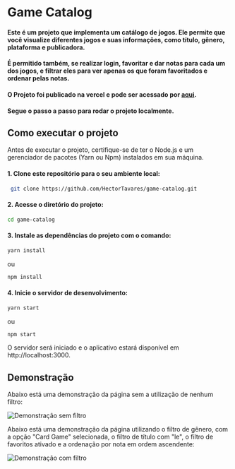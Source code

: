 # Game Catalog

#### Este é um projeto que implementa um catálogo de jogos. Ele permite que você visualize diferentes jogos e suas informações, como título, gênero, plataforma e publicadora.
#### É permitido também, se realizar login, favoritar e dar notas para cada um dos jogos, e filtrar eles para ver apenas os que foram favoritados e ordenar pelas notas.
#### O Projeto foi publicado na vercel e pode ser acessado por [aqui](https://hctr-game-catalog.vercel.app/).
#### Segue o passo a passo para rodar o projeto localmente.

## Como executar o projeto

Antes de executar o projeto, certifique-se de ter o Node.js e um gerenciador de pacotes (Yarn ou Npm) instalados em sua máquina.

#### 1. Clone este repositório para o seu ambiente local:

  ```bash
   git clone https://github.com/HectorTavares/game-catalog.git
  ```

#### 2. Acesse o diretório do projeto:

```bash
cd game-catalog
```

#### 3. Instale as dependências do projeto com o comando:

```bash
yarn install
```
ou
```bash
npm install
```


#### 4. Inicie o servidor de desenvolvimento:

```bash
yarn start
```
ou
```bash
npm start
```


O servidor será iniciado e o aplicativo estará disponível em http://localhost:3000.


## Demonstração

Abaixo está uma demonstração da página sem a utilização de nenhum filtro:

![Demonstração sem filtro](https://github.com/HectorTavares/game-catalog/assets/63106769/cc3f9073-2c55-4ab3-8ea4-db77f12a602b)


Abaixo está uma demonstração da página utilizando o filtro de gênero, com a opção "Card Game" selecionada, o filtro de título com "le", o filtro de favoritos ativado e a ordenação por nota em ordem ascendente:

![Demonstração com filtro](https://github.com/HectorTavares/game-catalog/assets/63106769/4f28d3ec-0da9-4b73-9621-d51afbb373dc)
